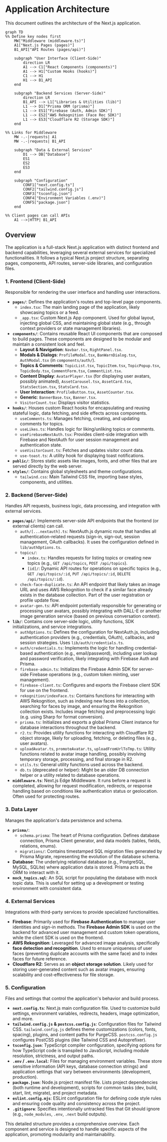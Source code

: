 # Application Architecture

This document outlines the architecture of the Next.js application.

```mermaid
graph TD
%% Define key nodes first
    MW["Middleware (middleware.ts)"]
    A1["Next.js Pages (pages)"]
    B1_API["API Routes (pages/api)"]

    subgraph "User Interface (Client-Side)"
        direction LR
        A1 --> C1["React Components (components)"]
        A1 --> H1["Custom Hooks (hooks)"]
        C1 --> H1
        H1 --> B1_API
    end

    subgraph "Backend Services (Server-Side)"
        direction LR
        B1_API --> L1["Libraries & Utilities (lib)"]
        L1 --> D1["Prisma ORM (prisma)"]
        L1 --> ES1["Firebase (Auth, Admin SDK)"]
        L1 --> ES2["AWS Rekognition (Face Rec SDK)"]
        L1 --> ES3["Cloudflare R2 (Storage SDK)"]
    end

%% Links for Middleware
    MW -.-|requests| A1
    MW -.-|requests| B1_API

    subgraph "Data & External Services"
        D1 --> DB["Database"]
        ES1
        ES2
        ES3
    end

    subgraph "Configuration"
        CONF1["next.config.ts"]
        CONF2["tailwind.config.js"]
        CONF3["tsconfig.json"]
        CONF4["Environment Variables (.env)"]
        CONF5["package.json"]
    end

%% Client pages can call APIs
    A1 -->|HTTP| B1_API
```

## Overview

The application is a full-stack Next.js application with distinct frontend and backend capabilities, leveraging several external services for specialized functionalities. It follows a typical Next.js project structure, separating pages, components, API routes, server-side libraries, and configuration files.

### 1. Frontend (Client-Side)

Responsible for rendering the user interface and handling user interactions.

-   **`pages/`**: Defines the application's routes and top-level page components.
    -   `index.tsx`: The main landing page of the application, likely showcasing topics or a feed.
    -   `_app.tsx`: Custom Next.js App component. Used for global layout, injecting global CSS, and maintaining global state (e.g., through context providers or state management libraries).
-   **`components/`**: Contains reusable React UI components that are composed to build pages. These components are designed to be modular and maintain a consistent look and feel.
    -   **Layout & Navigation**: `Navbar.tsx`, `RightPanel.tsx`.
    -   **Modals & Dialogs**: `ProfileModal.tsx`, `BanWarnDialog.tsx`, `AuthModal.tsx` (in `components/auth/`).
    -   **Topics & Comments**: `TopicList.tsx`, `TopicItem.tsx`, `TopicPopup.tsx`, `TopicBody.tsx`, `CommentForm.tsx`, `CommentList.tsx`.
    -   **Content Display**: `AvatarPlayer.tsx` (for displaying user avatars, possibly animated), `AssetCarousel.tsx`, `AssetCard.tsx`, `StatsSection.tsx`, `StatsCard.tsx`.
    -   **User Interaction**: `ProfileButton.tsx`, `AssetCounter.tsx`.
    -   **Generic**: `BannerBase.tsx`, `Banner.tsx`.
    -   `VisitorCount.tsx`: Displays visitor statistics.
-   **`hooks/`**: Houses custom React hooks for encapsulating and reusing stateful logic, data fetching, and side effects across components.
    -   `useComments.ts`: Manages fetching, creating, and updating comments for topics.
    -   `useLikes.ts`: Handles logic for liking/unliking topics or comments.
    -   `useFirebaseNextAuth.tsx`: Provides client-side integration with Firebase and NextAuth for user session management and authentication state.
    -   `useVisitorCount.ts`: Fetches and updates visitor count data.
    -   `use-toast.ts`: A utility hook for displaying toast notifications.
-   **`public/`**: Stores static assets like images, fonts, and other files that are served directly by the web server.
-   **`styles/`**: Contains global stylesheets and theme configurations.
    -   `tailwind.css`: Main Tailwind CSS file, importing base styles, components, and utilities.

### 2. Backend (Server-Side)

Handles API requests, business logic, data processing, and integration with external services.

-   **`pages/api/`**: Implements server-side API endpoints that the frontend (or external clients) can call.
    -   `auth/[...nextauth].ts`: NextAuth.js dynamic route that handles all authentication-related requests (sign-in, sign-out, session management, OAuth callbacks). It uses the configuration defined in `lib/authOptions.ts`.
    -   `topics/`:
        -   `index.ts`: Handles requests for listing topics or creating new topics (e.g., `GET /api/topics`, `POST /api/topics`).
        -   `[id]/`: Dynamic API routes for operations on specific topics (e.g., `GET /api/topics/:id`, `PUT /api/topics/:id`, `DELETE /api/topics/:id`).
    -   `check-face-duplicate.ts`: An API endpoint that likely takes an image URL and uses AWS Rekognition to check if a similar face already exists in the database collection. Part of the user registration or profile update flow.
    -   `avatar-gen.ts`: API endpoint potentially responsible for generating or processing user avatars, possibly integrating with DALL-E or another image generation service (based on previous conversation context).
-   **`lib/`**: Contains core server-side logic, utility functions, SDK initializations, and service integrations.
    -   `authOptions.ts`: Defines the configuration for NextAuth.js, including authentication providers (e.g., credentials, OAuth), callbacks, and session strategies. Uses `lib/auth/credentials.ts`.
    -   `auth/credentials.ts`: Implements the logic for handling credential-based authentication (e.g., email/password), including user lookup and password verification, likely integrating with Firebase Auth and Prisma.
    -   `firebase-admin.ts`: Initializes the Firebase Admin SDK for server-side Firebase operations (e.g., custom token minting, user management).
    -   `firebase-client.ts`: Configures and exports the Firebase client SDK for use on the frontend.
    -   `rekognition/indexFace.ts`: Contains functions for interacting with AWS Rekognition, such as indexing new faces into a collection, searching for faces by image, and ensuring the Rekognition collection exists. Includes image fetching and preprocessing logic (e.g. using Sharp for format conversion).
    -   `prisma.ts`: Initializes and exports a global Prisma Client instance for database interactions throughout the backend.
    -   `r2.ts`: Provides utility functions for interacting with Cloudflare R2 object storage, likely for uploading, fetching, or deleting files (e.g., user avatars).
    -   `uploadAvatar.ts`, `promoteAvatar.ts`, `uploadFromUrlToTmp.ts`: Utility functions related to avatar image handling, possibly involving temporary storage, processing, and final storage in R2.
    -   `utils.ts`: General utility functions used across the backend.
    -   `db.ts` (deprecated or helper): Might be an older DB connection helper or a utility related to database operations.
-   **`middleware.ts`**: Next.js Edge Middleware. It runs before a request is completed, allowing for request modification, redirects, or response handling based on conditions like authentication status or geolocation. Often used for protecting routes.

### 3. Data Layer

Manages the application's data persistence and schema.

-   **`prisma/`**:
    -   `schema.prisma`: The heart of Prisma configuration. Defines database connection, Prisma Client generator, and data models (tables, fields, relations, enums).
    -   `migrations/`: Contains timestamped SQL migration files generated by Prisma Migrate, representing the evolution of the database schema.
-   **Database**: The underlying relational database (e.g., PostgreSQL, MySQL, SQLite) where application data is stored. Prisma acts as the ORM to interact with it.
-   **`mock_topics.sql`**: An SQL script for populating the database with mock topic data. This is useful for setting up a development or testing environment with consistent data.

### 4. External Services

Integrations with third-party services to provide specialized functionalities.

-   **Firebase**: Primarily used for **Firebase Authentication** to manage user identities and sign-in methods. The **Firebase Admin SDK** is used on the backend for advanced user management and custom token operations, while the client SDK is used on the frontend.
-   **AWS Rekognition**: Leveraged for advanced image analysis, specifically **face detection and recognition**. Used to ensure uniqueness of user faces (preventing duplicate accounts with the same face) and to index faces for future reference.
-   **Cloudflare R2**: Serves as an **object storage solution**. Likely used for storing user-generated content such as avatar images, ensuring scalability and cost-effectiveness for file storage.

### 5. Configuration

Files and settings that control the application's behavior and build process.

-   **`next.config.ts`**: Next.js main configuration file. Used to customize build settings, environment variables, redirects, headers, image optimization, and more.
-   **`tailwind.config.js` & `postcss.config.js`**: Configuration files for Tailwind CSS. `tailwind.config.js` defines theme customizations (colors, fonts, spacing), plugins, and content paths for PurgeCSS. `postcss.config.js` configures PostCSS plugins (like Tailwind CSS and Autoprefixer).
-   **`tsconfig.json`**: TypeScript compiler configuration, specifying options for how TypeScript code is transpiled to JavaScript, including module resolution, strictness, and output paths.
-   **`.env` / `.env.local`**: Files for managing environment variables. These store sensitive information (API keys, database connection strings) and application settings that vary between environments (development, production).
-   **`package.json`**: Node.js project manifest file. Lists project dependencies (both runtime and development), scripts for common tasks (dev, build, start, lint, migrate), and project metadata.
-   **`eslint.config.mjs`**: ESLint configuration file for defining code style rules and ensuring code quality and consistency across the project.
-   **`.gitignore`**: Specifies intentionally untracked files that Git should ignore (e.g., `node_modules`, `.env`, `.next` build outputs).

This detailed structure provides a comprehensive overview. Each component and service is designed to handle specific aspects of the application, promoting modularity and maintainability.
